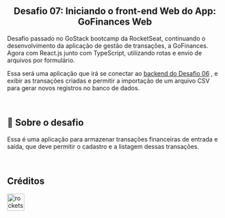 <h2 align="center"> 
  Desafio 07: Iniciando o front-end Web do App: GoFinances Web
</h3>

<p align="center">

Desafio passado no GoStack bootcamp da RocketSeat, continuando o desenvolvimento da aplicação de gestão de transações, a GoFinances. Agora com React.js junto com TypeScript, utilizando rotas e envio de arquivos por formulário.
  
  Essa será uma aplicação que irá se conectar ao [backend do Desafio 06](https://github.com/thiagostival/gostack-challenge-typeorm-upload) , e exibir as transações criadas e permitir a importação de um arquivo CSV para gerar novos registros no banco de dados.

</p>

<br>

<h2> 🚀 Sobre o desafio </h2>

<p>
Essa é uma aplicação para armazenar transações financeiras de entrada e saída, que deve permitir o cadastro e a listagem dessas transações.
</p>  
  
  
    

<br>

<h2>Créditos</h2>

[<img src="https://avatars0.githubusercontent.com/u/28929274?s=200&v=4" alt="rocketseat" width="40" height="40" />](https://github.com/Rocketseat)
